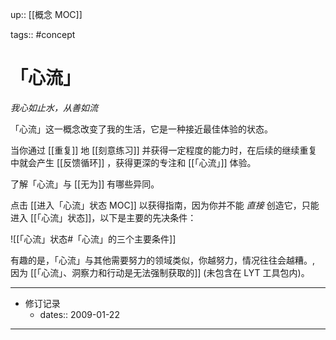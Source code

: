 up:: [[概念 MOC]]

tags:: #concept

# 「心流」

*我心如止水，从善如流*

「心流」这一概念改变了我的生活，它是一种接近最佳体验的状态。

当你通过 [[重复]] 地 [[刻意练习]] 并获得一定程度的能力时，在后续的继续重复中就会产生 [[反馈循环]] ，获得更深的专注和 [[「心流」]] 体验。

了解「心流」与 [[无为]] 有哪些异同。 

点击 [[进入「心流」状态  MOC]] 以获得指南，因为你并不能 *直接* 创造它，只能进入 [[「心流」状态]]，以下是主要的先决条件：

![[「心流」状态#「心流」的三个主要条件]]

有趣的是，「心流」与其他需要努力的领域类似，你越努力，情况往往会越糟。, 因为 [[「心流」、洞察力和行动是无法强制获取的]] (未包含在 LYT 工具包内)。

---

- 修订记录
	- dates:: 2009-01-22

---
